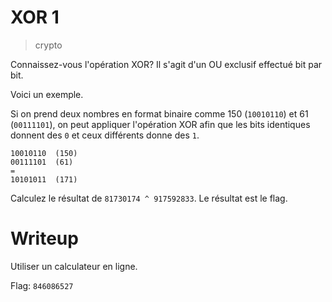 # XOR 1

> crypto

Connaissez-vous l'opération XOR? Il s'agit d'un OU exclusif effectué bit par bit.

Voici un exemple. 

Si on prend deux nombres en format binaire comme 150 (`10010110`) et 61 (`00111101`), on peut appliquer l'opération XOR afin que les bits identiques donnent des `0` et ceux différents donne des `1`. 

```
10010110  (150)
00111101  (61)
=
10101011  (171)
```

Calculez le résultat de `81730174 ^ 917592833`. Le résultat est le flag. 

# Writeup

Utiliser un calculateur en ligne.

Flag: `846086527`
